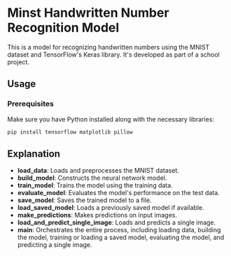 # Minst Handwritten Number Recognition Model

This is a model for recognizing handwritten numbers using the MNIST dataset and TensorFlow's Keras library. It's developed as part of a school project.

## Usage

### Prerequisites

Make sure you have Python installed along with the necessary libraries:

```bash
pip install tensorflow matplotlib pillow
```

## Explanation

- **load_data**: Loads and preprocesses the MNIST dataset.
- **build_model**: Constructs the neural network model.
- **train_model**: Trains the model using the training data.
- **evaluate_model**: Evaluates the model's performance on the test data.
- **save_model**: Saves the trained model to a file.
- **load_saved_model**: Loads a previously saved model if available.
- **make_predictions**: Makes predictions on input images.
- **load_and_predict_single_image**: Loads and predicts a single image.
- **main**: Orchestrates the entire process, including loading data, building the model, training or loading a saved model, evaluating the model, and predicting a single image.
